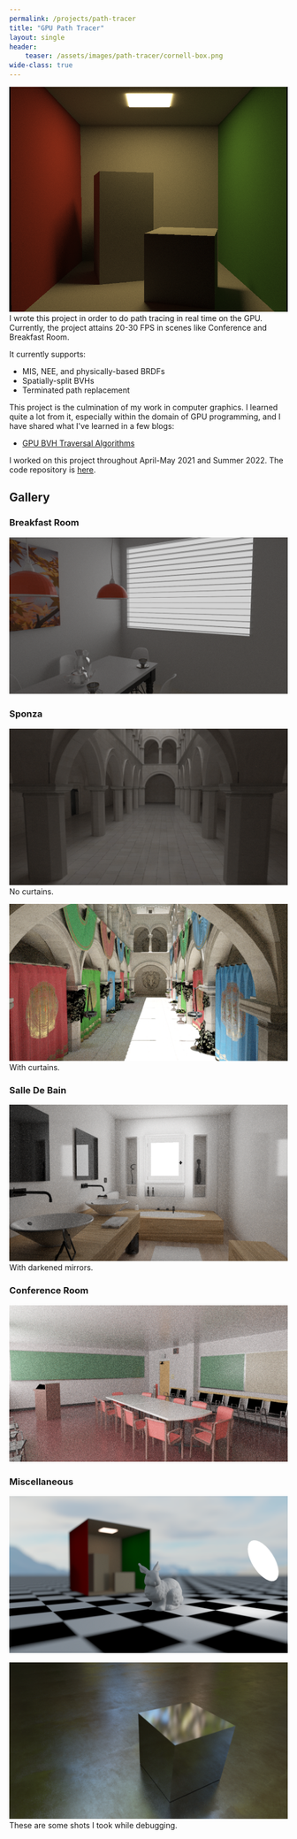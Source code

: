 ```yaml
---
permalink: /projects/path-tracer
title: "GPU Path Tracer"
layout: single
header:
    teaser: /assets/images/path-tracer/cornell-box.png
wide-class: true
---
```


![Cornell Box](/assets/images/path-tracer/cornell-box.png)
I wrote this project in order to do path tracing in real time on the GPU. Currently, the project attains 20-30 FPS in scenes like Conference and Breakfast Room. 

It currently supports:
- MIS, NEE, and physically-based BRDFs
- Spatially-split BVHs
- Terminated path replacement

This project is the culmination of my work in computer graphics. I learned quite a lot from it, especially within the domain of GPU programming, and I have shared what I've learned in a few blogs:
- [GPU BVH Traversal Algorithms](/blogs/gpu-bvh-traversal-algorithms)

I worked on this project throughout April-May 2021 and Summer 2022. The code repository is [here](https://github.com/saada2006/GPUPathTracer). 

## Gallery 

### Breakfast Room
![](/assets/images/path-tracer/breakfast2.png)

### Sponza
![](/assets/images/path-tracer/gray-sponza.png)
No curtains.

![](/assets/images/path-tracer/sponza.png)
With curtains.

### Salle De Bain
![](/assets/images/path-tracer/bathroom.png)
With darkened mirrors.

### Conference Room
![](/assets/images/path-tracer/conference.png)

### Miscellaneous

![](/assets/images/path-tracer/cubemap-dof.png)

![](/assets/images/path-tracer/cube.png)
These are some shots I took while debugging.






